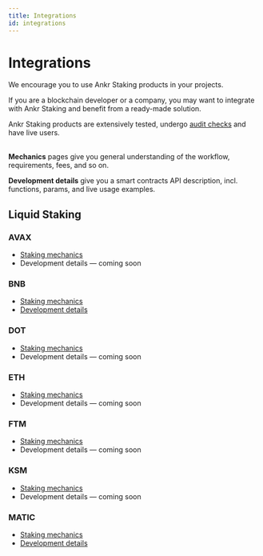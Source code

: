 ```yaml
---
title: Integrations
id: integrations
---
```


# Integrations

We encourage you to use Ankr Staking products in your projects. 

If you are a blockchain developer or a company, you may want to integrate with Ankr Staking and benefit from a ready-made solution.

Ankr Staking products are extensively tested, undergo [audit checks](https://www.ankr.com/docs/staking/reference/audit-reports) and have live users.<br /><br />

**Mechanics** pages give you general understanding of the workflow, requirements, fees, and so on.

**Development  details** give you a smart contracts API description, incl. functions, params, and live usage examples. 

## Liquid Staking

### AVAX

* [Staking mechanics](https://www.ankr.com/docs/staking/liquid-staking/avax/staking-mechanics)
* Development details — coming soon

### BNB

* [Staking mechanics](https://www.ankr.com/docs/staking/liquid-staking/bnb/staking-mechanics)
* [Development details](https://www.ankr.com/docs/staking/liquid-staking/bnb/dev-details)

### DOT

* [Staking mechanics](https://www.ankr.com/docs/staking/liquid-staking/dot/staking-mechanics)
* Development details — coming soon

### ETH

* [Staking mechanics](https://www.ankr.com/docs/staking/liquid-staking/eth/staking-mechanics)
* Development details — coming soon

### FTM 

* [Staking mechanics](https://www.ankr.com/docs/staking/liquid-staking/ftm/staking-mechanics)
* Development details — coming soon

### KSM

* [Staking mechanics](https://www.ankr.com/docs/staking/liquid-staking/ksm/staking-mechanics)
* Development details — coming soon

### MATIC

* [Staking mechanics](https://www.ankr.com/docs/staking/liquid-staking/matic/staking-mechanics)
* [Development details](https://www.ankr.com/docs/staking/liquid-staking/matic/dev-details)